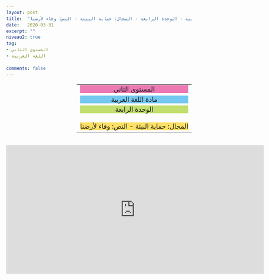 ```yaml
---
layout: post
title:  "المستوى الثاني - مادة اللغة العربية - الوحدة الرابعة - المجال: حماية البيئة - النص: وفاء لأرضنا"
date:   2020-03-31
excerpt: ""
niveau2: true
tag:
- المستوى الثاني 
- اللغة العربية

comments: false
---
```

<center>   
   <img style="display: none;" src="/assets/img/thumbnails/2-4-SanabilMedia.com.jpg" alt="" width="1" height="1">
<table dir="rtl" style="width: 100%; text-align: center; font-size: large;"><tbody>
<tr><td><div style="background-color: #ec79b3;"><span>
المستوى الثاني
</span></div></td></tr>
<tr><td><div style="background-color: #75c9f0; "><span>
مادة اللغة العربية
</span></div></td></tr>
<tr><td><div style="background-color: #c2de6e; "><span>
 الوحدة الرابعة

</span></div></td></tr><tr>
<td><div style="background-color: #ffe066; ">
المجال: حماية البيئة - النص: وفاء لأرضنا

</div></td></tr>
</tbody></table><br>
<iframe width="700px" height="350px" src="https://www.youtube.com/embed/ksBpcjEFv54?rel=0&controls=1&showinfo=0&modestbranding=1&enablejsapi=1" allowfullscreen frameborder="0" ></iframe>
</center>
